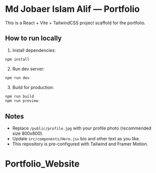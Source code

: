 # Md Jobaer Islam Alif — Portfolio

This is a React + Vite + TailwindCSS project scaffold for the portfolio.

## How to run locally

1. Install dependencies:
```bash
npm install
```

2. Run dev server:
```bash
npm run dev
```

3. Build for production:
```bash
npm run build
npm run preview
```

## Notes
- Replace `/public/profile.jpg` with your profile photo (recommended size 800x800).
- Update `src/components/Hero.jsx` bio and other text as you like.
- This repository is pre-configured with Tailwind and Framer Motion.

# Portfolio_Website
